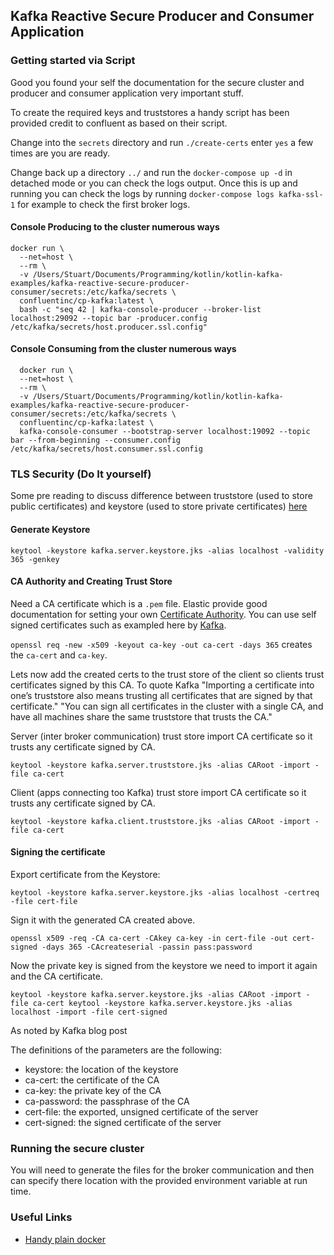 ## Kafka Reactive Secure Producer and Consumer Application

### Getting started via Script
Good you found your self the documentation for the secure cluster and producer and consumer application very important stuff.

To create the required keys and truststores a handy script has been provided credit to confluent as based on their script.

Change into the `secrets` directory and run `./create-certs` enter `yes`
a few times are you are ready. 

Change back up a directory `../` and run the `docker-compose up -d` in detached mode or you can check the logs output. 
Once this is up and running you can check the logs by running `docker-compose logs kafka-ssl-1` for example to check the first 
broker logs. 

#### Console Producing to the cluster numerous ways
```shell script
docker run \
  --net=host \
  --rm \
  -v /Users/Stuart/Documents/Programming/kotlin/kotlin-kafka-examples/kafka-reactive-secure-producer-consumer/secrets:/etc/kafka/secrets \
  confluentinc/cp-kafka:latest \
  bash -c "seq 42 | kafka-console-producer --broker-list localhost:29092 --topic bar -producer.config /etc/kafka/secrets/host.producer.ssl.config"
```

#### Console Consuming from the cluster numerous ways
```shell script
  docker run \
  --net=host \
  --rm \
  -v /Users/Stuart/Documents/Programming/kotlin/kotlin-kafka-examples/kafka-reactive-secure-producer-consumer/secrets:/etc/kafka/secrets \
  confluentinc/cp-kafka:latest \
  kafka-console-consumer --bootstrap-server localhost:19092 --topic bar --from-beginning --consumer.config /etc/kafka/secrets/host.consumer.ssl.config
```

### TLS Security (Do It yourself)

Some pre reading to discuss difference between truststore (used to store public certificates) and keystore (used to store private certificates) [here](https://www.tutorialspoint.com/listtutorial/Difference-between-keystore-and-truststore-in-Java-SSL/4237)

#### Generate Keystore

`keytool -keystore kafka.server.keystore.jks -alias localhost -validity 365 -genkey`

#### CA Authority and Creating Trust Store

Need a CA certificate which is a `.pem` file. Elastic provide good documentation for setting your own [Certificate Authority](https://www.elastic.co/guide/en/shield/current/certificate-authority.html).
You can use self signed certificates such as exampled here by [Kafka](https://docs.confluent.io/2.0.0/kafka/ssl.html).

`openssl req -new -x509 -keyout ca-key -out ca-cert -days 365` creates the `ca-cert` and `ca-key`.

Lets now add the created certs to the trust store of the client so clients trust certificates signed by this CA. To quote Kafka 
"Importing a certificate into one’s truststore also means trusting all certificates that are signed by that certificate."
"You can sign all certificates in the cluster with a single CA, and have all machines share the same truststore that trusts the CA."

Server (inter broker communication) trust store import CA certificate so it trusts any certificate signed by CA.

`keytool -keystore kafka.server.truststore.jks -alias CARoot -import -file ca-cert`

Client (apps connecting too Kafka) trust store import CA certificate so it trusts any certificate signed by CA.

`keytool -keystore kafka.client.truststore.jks -alias CARoot -import -file ca-cert`

#### Signing the certificate

Export certificate from the Keystore:

`keytool -keystore kafka.server.keystore.jks -alias localhost -certreq -file cert-file`

Sign it with the generated CA created above.

`openssl x509 -req -CA ca-cert -CAkey ca-key -in cert-file -out cert-signed -days 365 -CAcreateserial -passin pass:password`

Now the private key is signed from the keystore we need to import it again and the CA certificate.

`keytool -keystore kafka.server.keystore.jks -alias CARoot -import -file ca-cert
 keytool -keystore kafka.server.keystore.jks -alias localhost -import -file cert-signed`
 
 As noted by Kafka blog post
 
 The definitions of the parameters are the following:
 
 * keystore: the location of the keystore
 * ca-cert: the certificate of the CA
 * ca-key: the private key of the CA
 * ca-password: the passphrase of the CA
 * cert-file: the exported, unsigned certificate of the server
 * cert-signed: the signed certificate of the server
 
 
 ### Running the secure cluster
 
 You will need to generate the files for the broker communication and then can specify there location with the provided 
 environment variable at run time. 
 
 
 ### Useful Links
 
 * [Handy plain docker](https://docs.confluent.io/5.0.0/installation/docker/docs/installation/clustered-deployment-ssl.html)
 


